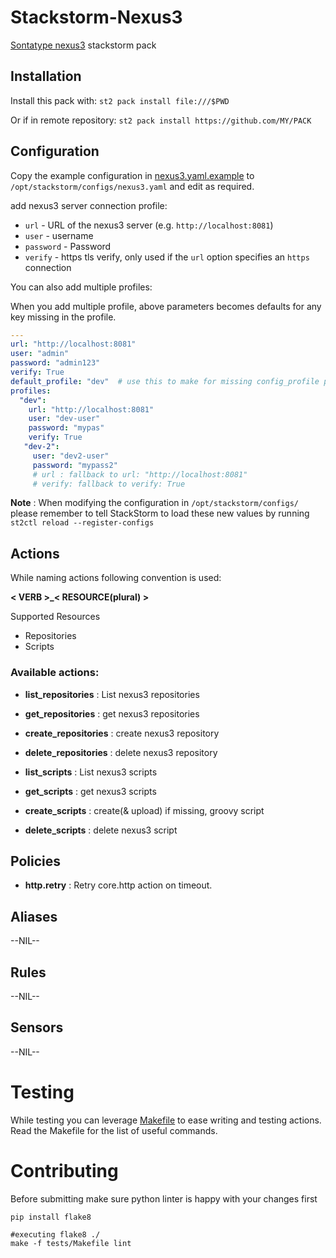 # Stackstorm-Nexus3

[Sontatype nexus3](https://www.sonatype.com/nexus-repository-oss) stackstorm pack

## Installation


Install this pack with: `st2 pack install file:///$PWD`

Or if in remote repository: `st2 pack install https://github.com/MY/PACK`

## Configuration

Copy the example configuration in [nexus3.yaml.example](./nexus3.yaml.example)
to `/opt/stackstorm/configs/nexus3.yaml` and edit as required.

add nexus3 server connection profile:

* ``url`` - URL of the nexus3 server (e.g. ``http://localhost:8081``)
* ``user`` - username
* ``password`` - Password
* ``verify`` - https tls verify, only used if the `url` option specifies an `https` connection

You can also add multiple profiles:

When you add multiple profile, above parameters becomes defaults for any key missing in the profile.

``` yaml
---
url: "http://localhost:8081"
user: "admin"
password: "admin123"
verify: True
default_profile: "dev"  # use this to make for missing config_profile parameter when calling any action
profiles:
  "dev":
    url: "http://localhost:8081"
    user: "dev-user"
    password: "mypas"
    verify: True
   "dev-2":
     user: "dev2-user"
     password: "mypass2"
     # url : fallback to url: "http://localhost:8081"
     # verify: fallback to verify: True
```


**Note** : When modifying the configuration in `/opt/stackstorm/configs/` please
           remember to tell StackStorm to load these new values by running
           `st2ctl reload --register-configs`


## Actions

While naming actions following convention is used:

**< VERB >_< RESOURCE(plural) >**


Supported Resources

- Repositories
- Scripts

### Available actions:

* **list_repositories** : List nexus3 repositories
* **get_repositories** : get nexus3 repositories
* **create_repositories** : create nexus3 repository
* **delete_repositories** : delete nexus3 repository

* **list_scripts** : List nexus3 scripts
* **get_scripts** : get nexus3 scripts
* **create_scripts** : create(& upload) if missing, groovy script
* **delete_scripts** : delete nexus3 script

## Policies

* **http.retry** : Retry core.http action on timeout.

## Aliases

--NIL--

## Rules

--NIL--

## Sensors

--NIL--


# Testing


While testing you can leverage [Makefile](./tests/Makefile) to ease writing and testing actions. Read the Makefile for the list of useful commands.


# Contributing

Before submitting make sure python linter is happy with your changes first

```
pip install flake8

#executing flake8 ./
make -f tests/Makefile lint
```